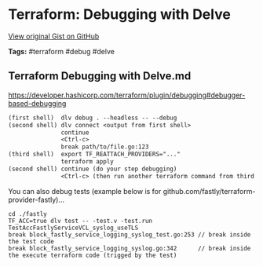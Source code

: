 # Terraform: Debugging with Delve 

[View original Gist on GitHub](https://gist.github.com/Integralist/ad42a27c7b0eaa2a56f6c9c5ed555e1e)

**Tags:** #terraform #debug #delve

## Terraform Debugging with Delve.md

https://developer.hashicorp.com/terraform/plugin/debugging#debugger-based-debugging

```txt
(first shell)  dlv debug . --headless -- --debug
(second shell) dlv connect <output from first shell>
               continue
               <Ctrl-c>
               break path/to/file.go:123
(third shell)  export TF_REATTACH_PROVIDERS="..."
               terraform apply
(second shell) continue (do your step debugging)
               <Ctrl-c> (then run another terraform command from third shell)
```

You can also debug tests (example below is for github.com/fastly/terraform-provider-fastly)...

```
cd ./fastly
TF_ACC=true dlv test -- -test.v -test.run TestAccFastlyServiceVCL_syslog_useTLS
break block_fastly_service_logging_syslog_test.go:253 // break inside the test code
break block_fastly_service_logging_syslog.go:342      // break inside the execute terraform code (trigged by the test)
```

